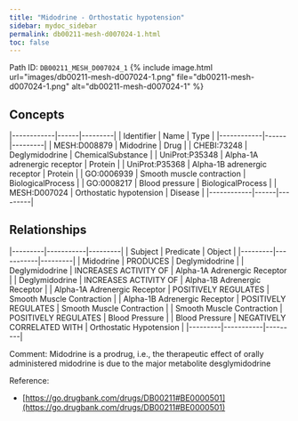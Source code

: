 ```yaml
---
title: "Midodrine - Orthostatic hypotension"
sidebar: mydoc_sidebar
permalink: db00211-mesh-d007024-1.html
toc: false 
---
```



Path ID: `DB00211_MESH_D007024_1`
{% include image.html url="images/db00211-mesh-d007024-1.png" file="db00211-mesh-d007024-1.png" alt="db00211-mesh-d007024-1" %}

## Concepts

|------------|------|---------|
| Identifier | Name | Type    |
|------------|------|---------|
| MESH:D008879 | Midodrine | Drug |
| CHEBI:73248 | Deglymidodrine | ChemicalSubstance |
| UniProt:P35348 | Alpha-1A adrenergic receptor | Protein |
| UniProt:P35368 | Alpha-1B adrenergic receptor | Protein |
| GO:0006939 | Smooth muscle contraction | BiologicalProcess |
| GO:0008217 | Blood pressure | BiologicalProcess |
| MESH:D007024 | Orthostatic hypotension | Disease |
|------------|------|---------|

## Relationships

|---------|-----------|---------|
| Subject | Predicate | Object  |
|---------|-----------|---------|
| Midodrine | PRODUCES | Deglymidodrine |
| Deglymidodrine | INCREASES ACTIVITY OF | Alpha-1A Adrenergic Receptor |
| Deglymidodrine | INCREASES ACTIVITY OF | Alpha-1B Adrenergic Receptor |
| Alpha-1A Adrenergic Receptor | POSITIVELY REGULATES | Smooth Muscle Contraction |
| Alpha-1B Adrenergic Receptor | POSITIVELY REGULATES | Smooth Muscle Contraction |
| Smooth Muscle Contraction | POSITIVELY REGULATES | Blood Pressure |
| Blood Pressure | NEGATIVELY CORRELATED WITH | Orthostatic Hypotension |
|---------|-----------|---------|

Comment: Midodrine is a prodrug, i.e., the therapeutic effect of orally administered midodrine is due to the major metabolite desglymidodrine

Reference: 
  - [https://go.drugbank.com/drugs/DB00211#BE0000501](https://go.drugbank.com/drugs/DB00211#BE0000501)
